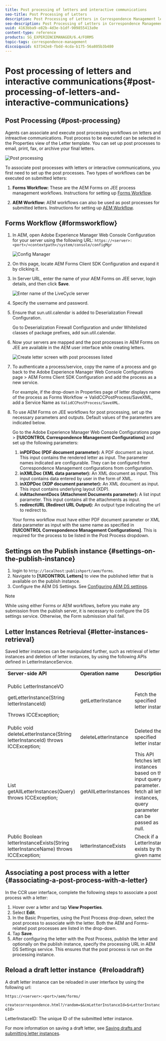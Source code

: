 ```yaml
---
title: Post processing of letters and interactive communications
seo-title: Post Processing of Letters
description: Post Processing of Letters in Correspondence Management lets you create AEM and Forms post processes, such as print and email, and integrate them with your letters.
seo-description: Post Processing of Letters in Correspondence Management lets you create AEM and Forms post processes, such as print and email, and integrate them with your letters.
uuid: 4163bba9-e82b-4d3e-b1df-909855413a9e
content-type: reference
products: SG_EXPERIENCEMANAGER/6.4/FORMS
topic-tags: correspondence-management
discoiquuid: 637342e8-fbdd-4cda-b175-56a805b3b480
---
```


# Post processing of letters and interactive communications{#post-processing-of-letters-and-interactive-communications}

## Post Processing {#post-processing}

Agents can associate and execute post processing workflows on letters and intreactive communications. Post process to be executed can be selected in the Properties view of the Letter template. You can set up post processes to email, print, fax, or archive your final letters.

![Post processing](assets/ppoverview.png)

To associate post processes with letters or interactive communications, you first need to set up the post processes. Two types of workflows can be executed on submitted letters:

1. **Forms Workflow:** These are the AEM Forms on JEE process management workflows. Instructions for setting up [Forms Workflow](/help/forms/using/submit-letter-topostprocess.md#main-pars-header-3).

1. **AEM Workflow:** AEM workflows can also be used as post processes for submitted letters. Instructions for setting up [AEM Workflow](/help/forms/using/aem-forms-workflow.md).

## Forms Workflow {#formsworkflow}

1. In AEM, open Adobe Experience Manager Web Console Configuration for your server using the following URL: `https://<server>:<port>/<contextpath>/system/console/configMgr`

   ![Config Manager](assets/2configmanager-1.png)

1. On this page, locate AEM Forms Client SDK Configuration and expand it by clicking it.
1. In Server URL, enter the name of your AEM Forms on JEE server, login details, and then click **Save**. 

   ![Enter name of the LiveCycle server](assets/1cofigmanager.png)

1. Specify the username and password.
1. Ensure that sun.util.calendar is added to Deserialization Firewall Configuration.

   Go to Deserialization Firewall Configuration and under Whitelisted classes of package prefixes, add sun.util.calendar. 

1. Now your servers are mapped and the post processes in AEM Forms on JEE are available in the AEM user interface while creating letters.

   ![Create letter screen with post processes listed](assets/0configmanager.png)

1. To authenticate a process/service, copy the name of a process and go back to the Adobe Experience Manager Web Console Configurations page &gt; AEM Forms Client SDK Configuration and add the process as a new service.

   For example, if the drop-down in Properties page of letter displays name of the process as Forms Workflow -> ValidCCPostProcess/SaveXML, add a Service Name as `ValidCCPostProcess/SaveXML`.

1. To use AEM Forms on JEE workflows for post processing, set up the necessary parameters and outputs. Default values of the parameters are indicated below.

   Go to the Adobe Experience Manager Web Console Configurations page > **[!UICONTROL Correspondence Management Configurations]** and set up the following parameters:

    1. **inPDFDoc (PDF document parameter):** A PDF document as input. This input contains the rendered letter as input. The parameter names indicated are configurable. They can be configured from Correspondence Management configurations from configuration. 
    1. **inXMLDoc (XML data parameter):** An XML document as input. This input contains data entered by user in the form of XML. 
    1. **inXDPDoc (XDP document parameter):** An XML document as input. This input contains underlying layout (XDP). 
    1. **inAttachmentDocs (Attachment Documents parameter):** A list input parameter. This input contains all the attachments as input. 
    1. **redirectURL (Redirect URL Output):** An output type indicating the url to redirect to.

   Your forms workflow must have either PDF document parameter or XML data parameter as input with the same name as specified in **[!UICONTROL Correspondence Management Configurations]**. This is required for the process to be listed in the Post Process dropdown.

## Settings on the Publish instance {#settings-on-the-publish-instance}

1. login to `http://localhost:publishport/aem/forms`.
1. Navigate to **[!UICONTROL Letters]** to view the published letter that is available on the publish instance.
1. Configure the AEM DS Settings. See [Configuring AEM DS settings](/help/forms/using/configuring-the-processing-server-url-.md).

>[!NOTE]
>
>While using either Forms or AEM workflows, before you make any submission from the publish server, it is necessary to configure the DS settings service. Otherwise, the Form submission shall fail.

## Letter Instances Retrieval {#letter-instances-retrieval}

Saved letter instances can be manipulated further, such as retrieval of letter instances and deletion of letter instances, by using the following APIs defined in LetterInstanceService. 

<table> 
 <tbody> 
  <tr> 
   <td><strong>Server-side API</strong></td> 
   <td><strong>Operation name</strong></td> 
   <td><strong>Description</strong></td> 
  </tr> 
  <tr> 
   <td><p>Public LetterInstanceVO</p> <p>getLetterInstance(String letterInstanceId)</p> <p>Throws ICCException; </p> </td> 
   <td>getLetterInstance</td> 
   <td>Fetch the specified letter instance </td> 
  </tr> 
  <tr> 
   <td>Public void deleteLetterInstance(String letterInstanceId) throws ICCException; </td> 
   <td>deleteLetterInstance </td> 
   <td>Deleted the specified letter instance </td> 
  </tr> 
  <tr> 
   <td>List getAllLetterInstances(Query) throws ICCException; </td> 
   <td>getAllLetterInstances </td> 
   <td>This API fetches letter instances based on the input query parameter. To fetch all letter instances, query parameter can be passed as null.<br /> </td> 
  </tr> 
  <tr> 
   <td>Public Boolean letterInstanceExists(String letterInstanceName) throws ICCException; </td> 
   <td>letterInstanceExists </td> 
   <td>Check if a LetterInstance exists by the given name </td> 
  </tr> 
 </tbody> 
</table>

## Associating a post process with a letter {#associating-a-post-process-with-a-letter}

In the CCR user interface, complete the following steps to associate a post process with a letter:

1. Hover over a letter and tap **View Properties**.
1. Select **Edit**.
1. In the Basic Properties, using the Post Process drop-down, select the post process to associate with the letter. Both the AEM and Forms-related post processes are listed in the drop-down. 
1. Tap **Save**.
1. After configuring the letter with the Post Process, publish the letter and optionally on the publish instance, specify the processing URL in AEM DS Settings service. This ensures that the post process is run on the processing instance.

## Reload a draft letter instance&nbsp; {#reloaddraft}

A draft letter instance can be reloaded in user interface by using the following url:

`https://<server>:<port>/aem/forms/`

`createcorrespondence.html?/random=$&cmLetterInstanceId=$<LetterInstanceId>`

LetterInstaceID: The unique ID of the submitted letter instance.

For more information on saving a draft letter, see [Saving drafts and submitting letter instances](/help/forms/using/create-correspondence.md#savingdrafts).
